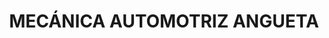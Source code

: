 ---
title: "MECÁNICA AUTOMOTRIZ ANGUETA"
url: /quito/mecanica-automotriz-angueta/
shop: reparación de automóviles
---